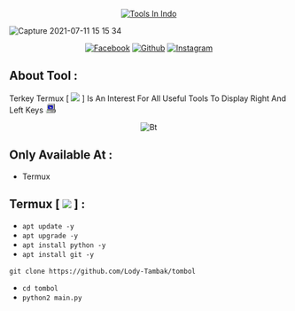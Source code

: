 <p align="center">
<a href=""><img title="Tools In Indo" src="https://img.shields.io/badge/Tools-Indo-SCRIPT?colorA=%23ff8100&colorB=%23017e40&colorC=%23ff0000&style=for-the-badge"></a>

![Capture 2021-07-11 15 15 34](https://user-images.githubusercontent.com/79711216/125187652-deedea00-e25a-11eb-86a8-36c9f88bedcf.jpg)

<p align="center">
<a href="https://www.facebook.com/kangkebun.kangkebun"><img title="Facebook" src="https://img.shields.io/badge/Facebook-black?style=for-the-badge&logo=Facebook"></a>
<a href="https://github.com/Lody-Tambak"><img title="Github" src="https://img.shields.io/badge/Kang-Kebun__-brightgreen?style=for-the-badge&logo=github"></a>
<a href="https://www.instagram.com/lodytambak/"><img title="Instagram" src="https://img.shields.io/badge/INSTAGRAM-purple?style=for-the-badge&logo=instagram"></a>

## About Tool :
Terkey Termux [ </b> <img src="https://github.com/TheDudeThatCode/TheDudeThatCode/blob/master/Assets/Developer.gif" width="35px"> ] Is An Interest For All Useful Tools To Display Right And Left Keys</b> <img src="https://github.com/TheDudeThatCode/TheDudeThatCode/blob/master/Assets/PC.gif" width="20px">


<p align="center"><img src="https://user-images.githubusercontent.com/79711216/124872731-d34abb00-dfef-11eb-8843-384199bb630f.gif" alt="Bt">

## Only Available At : 
* Termux
## Termux [ </b> <img src="https://github.com/TheDudeThatCode/TheDudeThatCode/blob/master/Assets/Developer.gif" width="35px"> ] :

* `apt update -y`
* `apt upgrade -y`
* `apt install python -y`
* `apt install git -y`
```
git clone https://github.com/Lody-Tambak/tombol
```
* `cd tombol`
* `python2 main.py`
